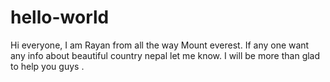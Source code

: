 # hello-world

Hi everyone,
I am Rayan from all the way Mount everest. 
If any one want any info about beautiful country nepal let me know.
I will be more than glad to help you guys .
